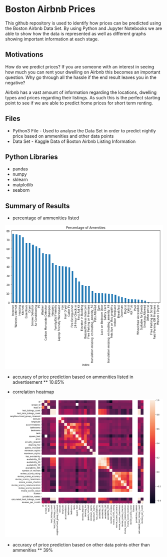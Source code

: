 # Boston Airbnb Prices

This github repository is used to identify how prices can be predicted using the Boston Airbnb Data Set.  By using Python and Jupyter Notebooks we are able to show how the data is represented as well as different graphs showing important information at each stage.

## Motivations
How do we predict prices? If you are someone with an interest in seeing how much you can rent your dwelling on Airbnb this becomes an important question. Why go through all the hassle if the end result leaves you in the negative?

Airbnb has a vast amount of information regarding the locations, dwelling types and prices regarding their listings. As such this is the perfect starting point to see if we are able to predict home prices for short term renting.

## Files

* Python3 File - Used to analyse the Data Set in order to predict nightly price based on ammenities and other data points
* Data Set - Kaggle Data of Boston Airbnb Listing Information

## Python Libraries

* pandas
* numpy
* sklearn
* matplotlib
* seaborn

## Summary of Results

* percentage of ammenities listed

![alt text](https://github.com/lachlanmcinnes/Udacity_DataScience/blob/master/DataScienceBlog/Images/ammenities.png?raw=true)

* accuracy of price prediction based on ammenities listed in advertisement
** 10.65%

* correlation heatmap 

![alt text](https://github.com/lachlanmcinnes/Udacity_DataScience/blob/master/DataScienceBlog/Images/corr.png?raw=true)

* accuracy of price prediction based on other data points other than ammenities
** 39%
